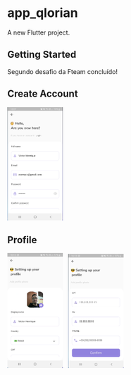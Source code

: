 # app_qlorian

A new Flutter project.

## Getting Started

Segundo desafio da Fteam concluído!

## Create Account
<p align="left">
  <img alt="CreateAccountPage" src="assets\images\create_account_page.png" width="25%">
</p>

## Profile
<p align="left">
  <img alt="Profile" src="assets\images\profile_page_01.png" width="25%">
  &nbsp;
  <img alt="Profile" src="assets\images\profile_page_02.png" width="25%">
</p>

